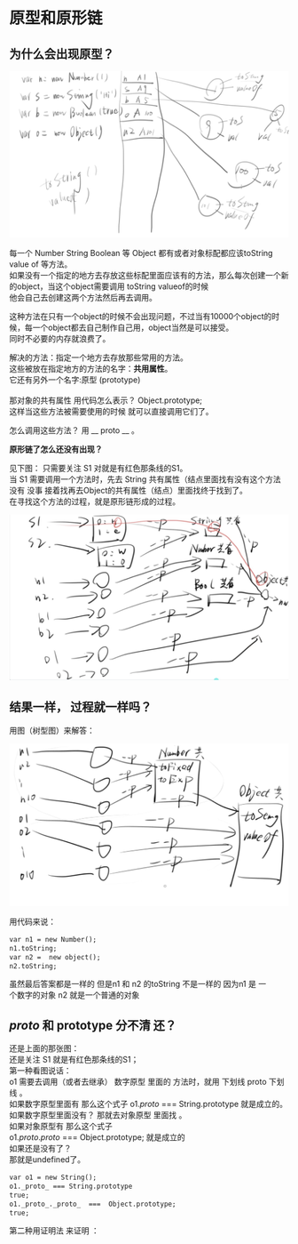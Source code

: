
# 原型和原形链 


## 为什么会出现原型？

![blog](protptype1.jpg)


每一个 Number String Boolean 等 Object 都有或者对象标配都应该toString value of 等方法。<br>
如果没有一个指定的地方去存放这些标配里面应该有的方法，那么每次创建一个新的object，当这个object需要调用 toString valueof的时候<br>
他会自己去创建这两个方法然后再去调用。<br>

这种方法在只有一个object的时候不会出现问题，不过当有10000个object的时候，每一个object都去自己制作自己用，object当然是可以接受。<br> 
同时不必要的内存就浪费了。<br>

解决的方法：指定一个地方去存放那些常用的方法。<br> 
这些被放在指定地方的方法的名字：**共用属性**。<br>
它还有另外一个名字:原型 (prototype)<br>   
那对象的共有属性 用代码怎么表示？ Object.prototype;<br>
这样当这些方法被需要使用的时候 就可以直接调用它们了。<br>  

怎么调用这些方法？ 用 __ proto __  。<br>


**原形链了怎么还没有出现？**<br>


见下图：
只需要关注 S1 对就是有红色那条线的S1。 <br>
当 S1 需要调用一个方法时，先去 String 共有属性（结点里面找有没有这个方法<br>
没有 没事 接着找再去Object的共有属性（结点）里面找终于找到了。 <br>
在寻找这个方法的过程，就是原形链形成的过程。 <br>

![blog](prototype3.jpg)




## 结果一样， 过程就一样吗？ 
用图（树型图）来解答：<br>

![blog](prototype2.jpg)

用代码来说：<br>

```
var n1 = new Number();
n1.toString;
var n2 =  new object();
n2.toString;

```

虽然最后答案都是一样的 但是n1 和 n2 的toString 不是一样的 因为n1 是 一<br>个数字的对象 n2 就是一个普通的对象 <br>


##  _proto_  和 prototype 分不清 还？


还是上面的那张图：<br>
还是关注 S1  就是有红色那条线的S1；<br>
第一种看图说话：<br>
o1 需要去调用（或者去继承） 数字原型 里面的 方法时，就用 下划线 proto 下划线 。 <br>
如果数字原型里面有 那么这个式子  o1._proto_ === String.prototype 就是成立的。<br>
如果数字原型里面没有？ 那就去对象原型 里面找 。<br>
如果对象原型有  那么这个式子<br>
o1._proto_._proto_  ===  Object.prototype; 就是成立的 <br>
如果还是没有了？<br>
那就是undefined了。<br>
```
var o1 = new String();
o1._proto_ === String.prototype 
true;
o1._proto_._proto_  ===  Object.prototype;
true;

```

第二种用证明法 来证明 ：
